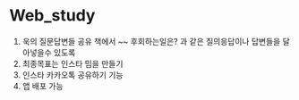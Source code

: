 # Web_study
1. 욱의 질문답변들 공유 책에서 ~~ 후회하는일은? 과 같은 질의응답이나 답변들을 달아넣을수 있도록
2. 최종목표는 인스타 밈을 만들기
3. 인스타 카카오톡 공유하기 기능
4. 앱 배포 가능
